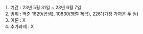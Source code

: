 1. 기간 : 23년 5월 31일 ~ 23년 6월 7일
2. 범위 : 백준 1629(곱셈), 10830(행렬 제곱), 2261(가장 가까운 두 점)
3. 이론 : X
4. 추가과제 : X